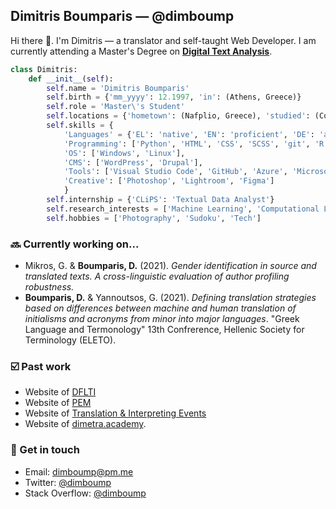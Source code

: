 ## Dimitris Boumparis — @dimboump
Hi there 👋. I'm Dimitris — a translator and self-taught Web Developer.
I am currently attending a Master's Degree on **[Digital Text Analysis](https://www.uantwerpen.be/en/study/programmes/all-programmes/digital-text-analysis/)**.

```python
class Dimitris:
	def __init__(self):
		self.name = 'Dimitris Boumparis'
		self.birth = {'mm_yyyy': 12.1997, 'in': (Athens, Greece)}
		self.role = 'Master\'s Student'
		self.locations = {'hometown': (Nafplio, Greece), 'studied': (Corfu, Greece), 'current': (Antwerp, Belgium)}
		self.skills = {
			'Languages' = {'EL': 'native', 'EN': 'proficient', 'DE': 'advanced', 'ES': 'intermediate'},
			'Programming': ['Python', 'HTML', 'CSS', 'SCSS', 'git', 'R'],
			'OS': ['Windows', 'Linux'],
			'CMS': ['WordPress', 'Drupal'],
			'Tools': ['Visual Studio Code', 'GitHub', 'Azure', 'Microsoft Office' 'Smartcat', 'Trados Studio'],
			'Creative': ['Photoshop', 'Lightroom', 'Figma']
			}
		self.internship = {'CLiPS': 'Textual Data Analyst'}
		self.research_interests = ['Machine Learning', 'Computational Linguistics', 'Translation', 'Localization']
		self.hobbies = ['Photography', 'Sudoku', 'Tech']
```

### 🔜 Currently working on...
- Mikros, G. & **Boumparis, D.** (2021). _Gender identification in source and translated texts. A cross-linguistic evaluation of author profiling robustness._
- **Boumparis, D.** & Yannoutsos, G. (2021). _Defining translation strategies based on differences between machine and human translation of initialisms and acronyms from minor into major languages_. "Greek Language and Termonology" 13th Confrerence, Hellenic Society for Terminology (ELETO).

### ☑️ Past work
- Website of [DFLTI](http://dflti.ionio.gr/)
- Website of [PEM](https://pem.gr)
- Website of [Translation & Interpreting Events](https://ti-events.org)
- Website of [dimetra.academy](https://dimetra.academy).

### 💬 Get in touch
- Email: [dimboump@pm.me](mailto:dimboump@pm.me)
- Twitter: [@dimboump](https://twitter.com/dimboump)
- Stack Overflow: [@dimboump](https://stackoverflow.com/users/6748361/dimboump)
<!--
**dimboump/dimboump** is a ✨ _special_ ✨ repository because its `README.md` (this file) appears on your GitHub profile.
- 🔭 I’m currently working on ...
- 🌱 I’m currently learning ...
-  I’m looking to collaborate on ...
- 🤔 I’m looking for help with ...
-  Ask me about ...
- 📫 How to reach me: ...
- 😄 Pronouns: ...
- ⚡ Fun fact: ...
-->
